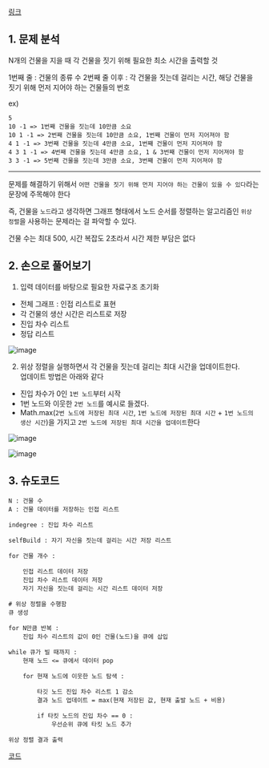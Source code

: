 [링크](https://www.acmicpc.net/problem/1516)

## 1. 문제 분석

N개의 건물을 지을 때 각 건물을 짓기 위해 필요한 최소 시간을 출력할 것 

1번째 줄 : 건물의 종류 수 
2번째 줄 이후 : 각 건물을 짓는데 걸리는 시간, 해당 건물을 짓기 위해 먼저 지어야 하는 건물들의 번호

ex) 
```
5
10 -1 => 1번째 건물을 짓는데 10만큼 소요 
10 1 -1 => 2번째 건물을 짓는데 10만큼 소요, 1번째 건물이 먼저 지어져야 함
4 1 -1 => 3번째 건물을 짓는데 4만큼 소요, 1번째 건물이 먼저 지어져야 함
4 3 1 -1 => 4번째 건물을 짓는데 4만큼 소요, 1 & 3번째 건물이 먼저 지어져야 함
3 3 -1 => 5번째 건물을 짓는데 3만큼 소요, 3번째 건물이 먼저 지어져야 함
```

---

문제를 해결하기 위해서 `어떤 건물을 짓기 위해 먼저 지어야 하는 건물이 있을 수 있다`라는 문장에 주목해야 한다 

즉, 건물을 `노드`라고 생각하면 그래프 형태에서 노드 순서를 정렬하는 알고리즘인 `위상 정렬`을 사용하는 문제라는 걸 파악할 수 있다. 

건물 수는 최대 500, 시간 복잡도 2초라서 시간 제한 부담은 없다

## 2. 손으로 풀어보기 

1. 입력 데이터를 바탕으로 필요한 자료구조 초기화 

- 전체 그래프 : 인접 리스트로 표현
- 각 건물의 생산 시간은 리스트로 저장
- 진입 차수 리스트 
- 정답 리스트 

![image](../../image/day16/54번_001.png)

2. 위상 정렬을 실행하면서 각 건물을 짓는데 걸리는 최대 시간을 업데이트한다.  
업데이트 방법은 아래와 같다

- 진입 차수가 0인 `1번 노드`부터 시작 
- 1번 노드와 이웃한 `2번 노드`를 예시로 들겠다.
- Math.max(`2번 노드에 저장된 최대 시간`, `1번 노드에 저장된 최대 시간` + `1번 노드의 생산 시간`)을 가지고 `2번 노드에 저장된 최대 시간을 업데이트`한다

![image](../../image/day16/54번_002.png)


![image](../../image/day16/54번_003.png)

## 3. 슈도코드 

``` 
N : 건물 수
A : 건물 데이터를 저장하는 인접 리스트 

indegree : 진입 차수 리스트 

selfBuild : 자기 자신을 짓는데 걸리는 시간 저장 리스트 

for 건물 개수 : 

    인접 리스트 데이터 저장
    진입 차수 리스트 데이터 저장
    자기 자신을 짓는데 걸리는 시간 리스트 데이터 저장

# 위상 정렬을 수행함
큐 생성 

for N만큼 반복 : 
    진입 차수 리스트의 값이 0인 건물(노드)을 큐에 삽입

while 큐가 빌 때까지 : 
    현재 노드 <= 큐에서 데이터 pop

    for 현재 노드에 이웃한 노드 탐색 : 

        타깃 노드 진입 차수 리스트 1 감소 
        결과 노드 업데이트 = max(현재 저장된 값, 현재 출발 노드 + 비용)

        if 타킷 노드의 진입 차수 == 0 : 
            우선순위 큐에 타킷 노드 추가 

위상 정렬 결과 출력 
```

[코드](../../code/폴더/파일이름.py)